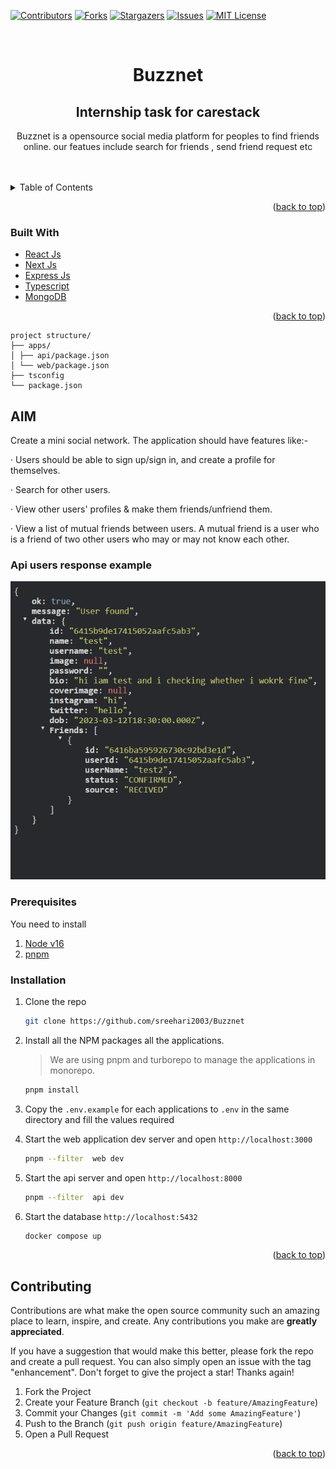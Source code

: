 [![Contributors][contributors-shield]][contributors-url]
[![Forks][forks-shield]][forks-url]
[![Stargazers][stars-shield]][stars-url]
[![Issues][issues-shield]][issues-url]
[![MIT License][license-shield]][license-url]

<!-- PROJECT LOGO -->
<br />
<div align="center">
  <h1 align="center">Buzznet</h1>
  <h2>Internship task for carestack</h2>
  <p align="center">
   Buzznet is a opensource social media platform for peoples to find friends online.
   our featues include search for friends , send friend request etc
  </p>
</div>

<!-- TABLE OF CONTENTS -->
<br>
<br>
<details>
  <summary>Table of Contents</summary>
  <ol>
    <li>
      <a href="#about-the-project">About The Project</a>
      <ul>
        <li><a href="#built-with">Built With</a></li>
      </ul>
    </li>
    <li>
      <a href="#getting-started">Getting Started</a>
      <ul>
        <li><a href="#prerequisites">Prerequisites</a></li>
        <li><a href="#installation">Installation</a></li>
      </ul>
    </li>
  </ol>
</details>

<!-- ABOUT THE PROJECT -->

<p align="right">(<a href="#top">back to top</a>)</p>

### Built With

-   [React Js](https://reactjs.org/)
-   [Next Js](https://nextjs.org/)
-   [Express Js](https://nestjs.com/)
-   [Typescript](https://typescript.org/)
-   [MongoDB](https://typescript.org/)

<p align="right">(<a href="#top">back to top</a>)</p>

<!-- GETTING STARTED -->

```
project structure/
├── apps/
│ ├── api/package.json
│ └── web/package.json
├── tsconfig
└── package.json
```

## AIM

Create a mini social network. The application should have features like:-

· Users should be able to sign up/sign in, and create a profile for themselves.

· Search for other users.

· View other users' profiles & make them friends/unfriend them.

· View a list of mutual friends between users. A mutual friend is a user who is a friend of two other users who may or may not know each other.

### Api users response example

<img src="./apps/web/public/response.png"/>

### Prerequisites

You need to install

1. [Node v16](https://nodejs.org/en/)
2. [pnpm](https://pnpm.io/)

### Installation

1. Clone the repo

    ```sh
    git clone https://github.com/sreehari2003/Buzznet
    ```

2. Install all the NPM packages all the applications.

    > We are using pnpm and turborepo to manage the applications in monorepo.

    ```sh
    pnpm install
    ```

3. Copy the `.env.example` for each applications to `.env` in the same directory and fill the values required

4. Start the web application dev server and open `http://localhost:3000`

    ```sh
    pnpm --filter  web dev
    ```

5. Start the api server and open `http://localhost:8000`

    ```sh
    pnpm --filter  api dev
    ```

6. Start the database `http://localhost:5432`

    ```sh
    docker compose up
    ```

<p align="right">(<a href="#top">back to top</a>)</p>

## Contributing

Contributions are what make the open source community such an amazing place to learn, inspire, and create. Any contributions you make are **greatly appreciated**.

If you have a suggestion that would make this better, please fork the repo and create a pull request. You can also simply open an issue with the tag "enhancement".
Don't forget to give the project a star! Thanks again!

1. Fork the Project
2. Create your Feature Branch (`git checkout -b feature/AmazingFeature`)
3. Commit your Changes (`git commit -m 'Add some AmazingFeature'`)
4. Push to the Branch (`git push origin feature/AmazingFeature`)
5. Open a Pull Request

<p align="right">(<a href="#top">back to top</a>)</p>

[contributors-shield]: https://img.shields.io/github/contributors/sreehari2003/Buzznet.svg?style=for-the-badge
[contributors-url]: https://github.com/graphs/contributorssreehari2003/Buzznet
[forks-shield]: https://img.shields.io/github/forks/sreehari2003/Buzznet.svg?style=for-the-badge
[forks-url]: https://github.com/network/members/sreehari2003/Buzznet/network/members
[stars-shield]: https://img.shields.io/github/stars/sreehari2003/Buzznet.svg?style=for-the-badge
[stars-url]: https://github.com/sreehari2003/Buzznet/stargazers
[issues-shield]: https://img.shields.io/github/issues/sreehari2003/Buzznet.svg?style=for-the-badge
[issues-url]: https://github.com/sreehari2003/Buzznet/issues
[license-shield]: https://img.shields.io/github/license/sreehari2003/Buzznet.svg?style=for-the-badge
[license-url]: https://github.com/sreehari2003/Buzznet/blob/main/LICENCE
